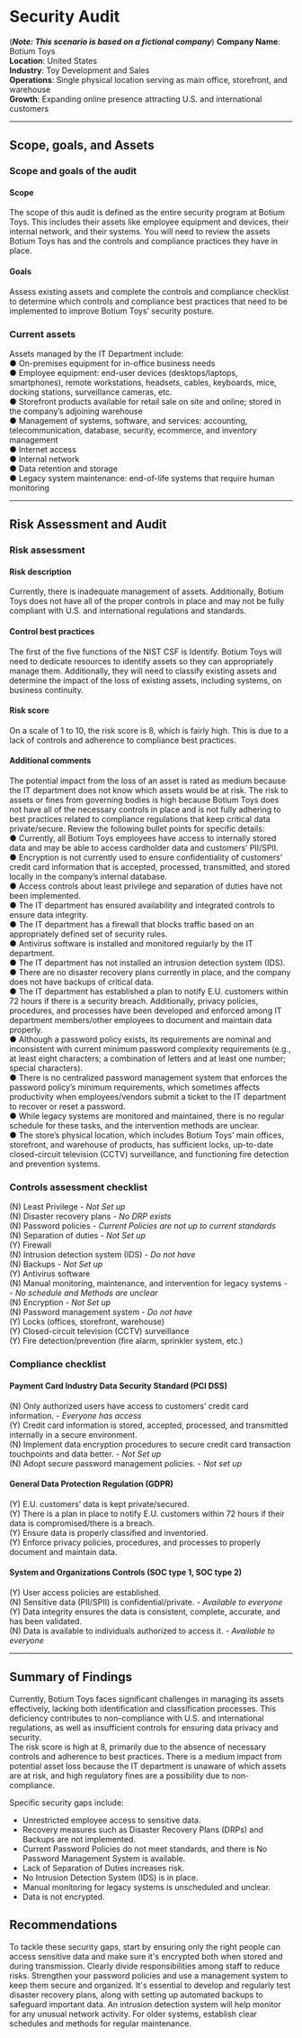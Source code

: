 # Security Audit
(***Note: This scenario is based on a fictional company***)
**Company Name**: Botium Toys <br/>
**Location**: United States  <br/>
**Industry**: Toy Development and Sales  <br/>
**Operations**: Single physical location serving as main office, storefront, and warehouse  <br/>
**Growth**: Expanding online presence attracting U.S. and international customers  <br/>
***
## Scope, goals, and Assets
### Scope and goals of the audit
#### Scope
The scope of this audit is defined as the entire security program at Botium Toys. This includes their assets like employee equipment and devices, their internal network, and their systems. You will need to review the assets Botium Toys has and the controls and compliance practices they have in place. <br/>
#### Goals
Assess existing assets and complete the controls and compliance checklist to determine which controls and compliance best practices that need to be implemented to improve Botium Toys’ security posture. <br/>
### Current assets
Assets managed by the IT Department include: <br/>
● On-premises equipment for in-office business needs <br/>
● Employee equipment: end-user devices (desktops/laptops, smartphones), remote workstations, headsets, cables, keyboards, mice, docking stations, surveillance cameras, etc. <br/>
● Storefront products available for retail sale on site and online; stored in the company’s adjoining warehouse <br/>
● Management of systems, software, and services: accounting, telecommunication, database, security, ecommerce, and inventory management <br/>
● Internet access <br/>
● Internal network <br/>
● Data retention and storage <br/>
● Legacy system maintenance: end-of-life systems that require human monitoring <br/>
***
## Risk Assessment and Audit
### Risk assessment
#### Risk description
Currently, there is inadequate management of assets. Additionally, Botium Toys does not have all of the proper controls in place and may not be fully compliant with U.S. and international regulations and standards.
#### Control best practices
The first of the five functions of the NIST CSF is Identify. Botium Toys will need to dedicate resources to identify assets so they can appropriately manage them. Additionally, they will need to classify existing assets and determine the impact of the loss of existing assets, including systems, on business continuity.
#### Risk score
On a scale of 1 to 10, the risk score is 8, which is fairly high. This is due to a lack of
controls and adherence to compliance best practices.
#### Additional comments
The potential impact from the loss of an asset is rated as medium because the IT department does not know which assets would be at risk. The risk to assets or fines from governing bodies is high because Botium Toys does not have all of the necessary controls in place and is not fully adhering to best practices related to compliance regulations that keep critical data private/secure. Review the following bullet points for specific details: <br/>
● Currently, all Botium Toys employees have access to internally stored data and may be able to access cardholder data and customers’ PII/SPII. <br/>
● Encryption is not currently used to ensure confidentiality of customers’ credit card information that is accepted, processed,  transmitted, and stored locally in the company’s internal database.<br/>
● Access controls about least privilege and separation of duties have not been implemented.<br/>
● The IT department has ensured availability and integrated controls to ensure data integrity.<br/>
● The IT department has a firewall that blocks traffic based on an appropriately defined set of security rules.<br/>
● Antivirus software is installed and monitored regularly by the IT department.<br/>
● The IT department has not installed an intrusion detection system (IDS).<br/>
● There are no disaster recovery plans currently in place, and the company does not have backups of critical data.<br/>
● The IT department has established a plan to notify E.U. customers within 72 hours if there is a security breach. Additionally, privacy policies, procedures, and processes have been developed and enforced among IT department members/other employees to document and maintain data properly.<br/>
● Although a password policy exists, its requirements are nominal and inconsistent with current minimum password complexity requirements (e.g., at least eight characters; a combination of letters and at least one number; special characters).<br/>
● There is no centralized password management system that enforces the password policy’s minimum requirements, which sometimes affects productivity when employees/vendors submit a ticket to the IT department to recover or reset a password.<br/>
● While legacy systems are monitored and maintained, there is no regular schedule for these tasks, and the intervention methods are unclear.<br/>
● The store’s physical location, which includes Botium Toys’ main offices, storefront, and warehouse of products, has sufficient locks, up-to-date closed-circuit television (CCTV) surveillance, and functioning fire detection and prevention systems.<br/>

### Controls assessment checklist
(N) Least Privilege - *Not Set up* <br/>
(N) Disaster recovery plans - *No DRP exists* <br/>
(N) Password policies - *Current Policies are not up to current standards* <br/>
(N) Separation of duties - *Not Set up* <br/>
(Y) Firewall <br/>
(N) Intrusion detection system (IDS) - *Do not have* <br/>
(N) Backups - *Not Set up* <br/>
(Y) Antivirus software <br/>
(N) Manual monitoring, maintenance, and intervention for legacy systems -  - *No schedule and Methods are unclear* <br/>
(N) Encryption  - *Not Set up* <br/>
(N) Password management system - *Do not have* <br/>
(Y) Locks (offices, storefront, warehouse) <br/>
(Y) Closed-circuit television (CCTV) surveillance <br/>
(Y) Fire detection/prevention (fire alarm, sprinkler system, etc.) <br/>

### Compliance checklist
#### Payment Card Industry Data Security Standard (PCI DSS) <br/>
(N) Only authorized users have access to customers’ credit card information. - *Everyone has access* <br/>
(Y) Credit card information is stored, accepted, processed, and transmitted internally in a secure environment. <br/>
(N) Implement data encryption procedures to secure credit card transaction touchpoints and data better.  - *Not Set up* <br/>
(N) Adopt secure password management policies. - *Not set up* <br/>
#### General Data Protection Regulation (GDPR) <br/>
(Y) E.U. customers’ data is kept private/secured. <br/>
(Y) There is a plan in place to notify E.U. customers within 72 hours if their data is compromised/there is a breach. <br/>
(Y) Ensure data is properly classified and inventoried. <br/>
(Y) Enforce privacy policies, procedures, and processes to properly document and maintain data. <br/>
#### System and Organizations Controls (SOC type 1, SOC type 2)  <br/>
(Y) User access policies are established. <br/>
(N) Sensitive data (PII/SPII) is confidential/private. - *Available to everyone* <br/>
(Y) Data integrity ensures the data is consistent, complete, accurate, and has been validated. <br/>
(N) Data is available to individuals authorized to access it. - *Available to everyone* <br/>
***
## Summary of Findings
Currently, Botium Toys faces significant challenges in managing its assets effectively, lacking both identification and classification processes. This deficiency contributes to non-compliance with U.S. and international regulations, as well as insufficient controls for ensuring data privacy and security. <br/>
The risk score is high at 8, primarily due to the absence of necessary controls and adherence to best practices. There is a medium impact from potential asset loss because the IT department is unaware of which assets are at risk, and high regulatory fines are a possibility due to non-compliance. <br/>

Specific security gaps include: <br/>
- Unrestricted employee access to sensitive data. <br/>
- Recovery measures such as Disaster Recovery Plans (DRPs) and Backups are not implemented. <br/>
- Current Password Policies do not meet standards, and there is No Password Management System is available. <br/>
- Lack of Separation of Duties increases risk. <br/>
- No Intrusion Detection System (IDS) is in place. <br/>
- Manual monitoring for legacy systems is unscheduled and unclear. <br/>
- Data is not encrypted. <br/>

## Recommendations
To tackle these security gaps, start by ensuring only the right people can access sensitive data and make sure it's encrypted both when stored and during transmission. Clearly divide responsibilities among staff to reduce risks. Strengthen your password policies and use a management system to keep them secure and organized. It's essential to develop and regularly test disaster recovery plans, along with setting up automated backups to safeguard important data. An intrusion detection system will help monitor for any unusual network activity. For older systems, establish clear schedules and methods for regular maintenance.
